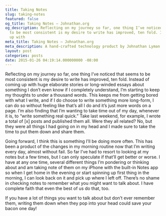 ```yaml
---
title: Taking Notes
slug: taking-notes
featured: false
og_title: Taking Notes – Johnathan.org
og_description: Reflecting on my journey so far, one thing I’ve noticed that seems
  to be most consistent is my desire to write has improved, ten fold. Instead of coming
  up with
meta_title: Taking Notes – Johnathan.org
meta_description: A hand-crafted technology product by Johnathan Lyman
layout: post
categories: posts
date: 2015-01-26 04:19:14.000000000 -08:00
---
```


Reflecting on my journey so far, one thing I’ve noticed that seems to be most consistent is my desire to write has improved, ten fold. Instead of coming up with huge elaborate stories or long-winded essays about something I don’t even know if I completely understand, I’m starting to keep my thoughts to under a thousand words. This keeps me from getting bored with what I write, and if I do choose to write something more long-form, I can do so without feeling like that’s all I do and it’s just more words on a page. I’m also finding that I’m wanting to take time out of my day, whenever it is, to “write something real quick.” Take last weekend, for example, I wrote a total of [x] posts and published them all. Were they all related? No, but they were all things I had going on in my head and I made sure to take the time to put them down and share them.

Going forward, I think this is something I’ll be doing more often. This has been a product of the changes in my morning routine now that I’m writing every day, almost without fail. So far I’ve had to resort to looking at my notes but a few times, but I can only speculate if that’ll get better or worse. I have at any one time, several different things I’m pondering or thinking about and am taking note of them on my iPhone with the built-in Notes app so when I get home in the evening or start spinning up first thing in the morning, I can look back on it and pick up where I left off. There’s no shame in checking notes to remember what you might want to talk about. I have complete faith that even the best of us do that, too.

If you have a lot of things you want to talk about but don’t ever remember them, writing them down when they pop into your head could save your bacon one day!


